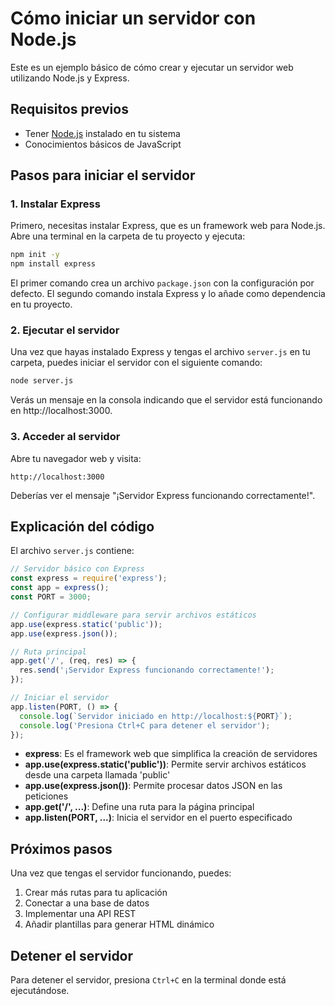 # Cómo iniciar un servidor con Node.js

Este es un ejemplo básico de cómo crear y ejecutar un servidor web utilizando Node.js y Express.

## Requisitos previos

- Tener [Node.js](https://nodejs.org/) instalado en tu sistema
- Conocimientos básicos de JavaScript

## Pasos para iniciar el servidor

### 1. Instalar Express

Primero, necesitas instalar Express, que es un framework web para Node.js. Abre una terminal en la carpeta de tu proyecto y ejecuta:

```bash
npm init -y
npm install express
```

El primer comando crea un archivo `package.json` con la configuración por defecto.
El segundo comando instala Express y lo añade como dependencia en tu proyecto.

### 2. Ejecutar el servidor

Una vez que hayas instalado Express y tengas el archivo `server.js` en tu carpeta, puedes iniciar el servidor con el siguiente comando:

```bash
node server.js
```

Verás un mensaje en la consola indicando que el servidor está funcionando en http://localhost:3000.

### 3. Acceder al servidor

Abre tu navegador web y visita:

```
http://localhost:3000
```

Deberías ver el mensaje "¡Servidor Express funcionando correctamente!".

## Explicación del código

El archivo `server.js` contiene:

```javascript
// Servidor básico con Express
const express = require('express');
const app = express();
const PORT = 3000;

// Configurar middleware para servir archivos estáticos
app.use(express.static('public'));
app.use(express.json());

// Ruta principal
app.get('/', (req, res) => {
  res.send('¡Servidor Express funcionando correctamente!');
});

// Iniciar el servidor
app.listen(PORT, () => {
  console.log(`Servidor iniciado en http://localhost:${PORT}`);
  console.log('Presiona Ctrl+C para detener el servidor');
});
```

- **express**: Es el framework web que simplifica la creación de servidores
- **app.use(express.static('public'))**: Permite servir archivos estáticos desde una carpeta llamada 'public'
- **app.use(express.json())**: Permite procesar datos JSON en las peticiones
- **app.get('/', ...)**: Define una ruta para la página principal
- **app.listen(PORT, ...)**: Inicia el servidor en el puerto especificado

## Próximos pasos

Una vez que tengas el servidor funcionando, puedes:

1. Crear más rutas para tu aplicación
2. Conectar a una base de datos
3. Implementar una API REST
4. Añadir plantillas para generar HTML dinámico

## Detener el servidor

Para detener el servidor, presiona `Ctrl+C` en la terminal donde está ejecutándose.
